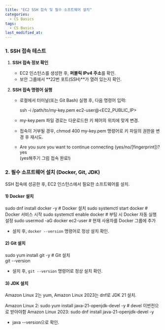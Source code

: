 ```yaml
---
title: "EC2 SSH 접속 및 필수 소프트웨어 설치"
categories:
  - CS Basics
tags:
  - CS Basics
last_modified_at: 
---
```


### 1. SSH 접속 테스트

1. **SSH 접속 정보 확인**
   - EC2 인스턴스를 생성한 후, **퍼블릭 IPv4 주소**를 확인.
   - 보안 그룹에서 **22번 포트(SSH)**가 열려 있는지 확인.
   
2. **SSH 접속 명령어 실행**
   - 로컬에서 터미널(또는 Git Bash) 실행 후, 다음 명령어 입력:
     
     ssh -i /path/to/my-key.pem ec2-user@<EC2_PUBLIC_IP>
    
   - my-key.pem 파일 경로는 다운로드한 키 페어의 위치에 맞게 변경.
   - 접속이 거부될 경우, chmod 400 my-key.pem 명령어로 키 파일의 권한을 변경 후 재시도.
   - Are you sure you want to continue connecting (yes/no/[fingerprint])? yes  
(yes해주기 그럼 접속 완료!)


### 2. 필수 소프트웨어 설치 (Docker, Git, JDK)

SSH 접속에 성공한 후, EC2 인스턴스에서 필요한 소프트웨어를 설치.

#### 1) Docker 설치
sudo dnf install docker -y  # Docker 설치
sudo systemctl start docker # Docker 서비스 시작
sudo systemctl enable docker  # 부팅 시 Docker 자동 실행 설정
sudo usermod -aG docker ec2-user # 현재 사용자를 Docker 그룹에 추가

- 설치 후, `docker --version` 명령어로 정상 설치 확인.

#### 2) Git 설치

sudo yum install git -y # Git 설치  
git --version

- 설치 후, `git --version` 명령어로 정상 설치 확인.

#### 3) JDK 설치

Amazon Linux 2는 yum, Amazon Linux 2023는 dnf로 JDK 21 설치.

Amazon Linux 2: sudo yum install java-21-openjdk-devel -y # devel 이번전으로 받아야함
Amazon Linux 2023: sudo dnf install java-21-openjdk-devel -y

- java --version으로 확인.


